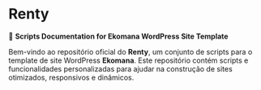 # Renty  
📜 **Scripts Documentation for Ekomana WordPress Site Template**  

Bem-vindo ao repositório oficial do **Renty**, um conjunto de scripts para o template de site WordPress **Ekomana**. Este repositório contém scripts e funcionalidades personalizadas para ajudar na construção de sites otimizados, responsivos e dinâmicos.  
